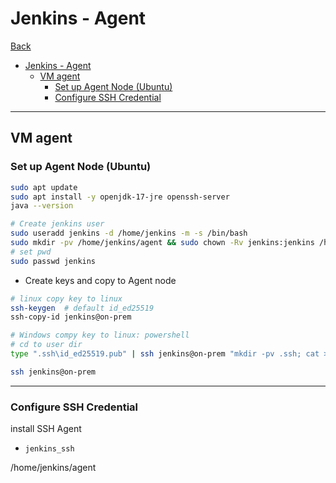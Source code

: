 # Jenkins - Agent

[Back](../README.md)

- [Jenkins - Agent](#jenkins---agent)
  - [VM agent](#vm-agent)
    - [Set up Agent Node (Ubuntu)](#set-up-agent-node-ubuntu)
    - [Configure SSH Credential](#configure-ssh-credential)

---

## VM agent

### Set up Agent Node (Ubuntu)

```sh
sudo apt update
sudo apt install -y openjdk-17-jre openssh-server
java --version

# Create jenkins user
sudo useradd jenkins -d /home/jenkins -m -s /bin/bash
sudo mkdir -pv /home/jenkins/agent && sudo chown -Rv jenkins:jenkins /home/jenkins
# set pwd
sudo passwd jenkins
```

- Create keys and copy to Agent node

```sh
# linux copy key to linux
ssh-keygen  # default id_ed25519
ssh-copy-id jenkins@on-prem

# Windows compy key to linux: powershell
# cd to user dir
type ".ssh\id_ed25519.pub" | ssh jenkins@on-prem "mkdir -pv .ssh; cat >> .ssh/authorized_keys"

ssh jenkins@on-prem
```

---

### Configure SSH Credential

install SSH Agent

- `jenkins_ssh`

/home/jenkins/agent